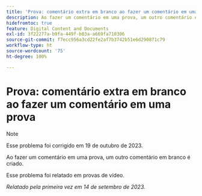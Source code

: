 ```yaml
---
title: 'Prova: comentário extra em branco ao fazer um comentário em uma prova'
description: Ao fazer um comentário em uma prova, um outro comentário em branco é criado.
hidefromtoc: true
feature: Digital Content and Documents
exl-id: 3f22277a-b9fa-449f-b03a-a669fa710306
source-git-commit: f7ecc956a3cd22fe2af7b3742b51e6d290871c79
workflow-type: ht
source-wordcount: '75'
ht-degree: 100%

---
```


# Prova: comentário extra em branco ao fazer um comentário em uma prova

<!--WF, WFP TOCs-->

>[!NOTE]
>
>Esse problema foi corrigido em 19 de outubro de 2023.

Ao fazer um comentário em uma prova, um outro comentário em branco é criado.

Esse problema foi relatado em provas de vídeo.

_Relatado pela primeira vez em 14 de setembro de 2023._
